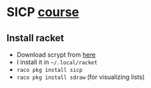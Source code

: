 # SICP [course](https://ocw.mit.edu/courses/6-001-structure-and-interpretation-of-computer-programs-spring-2005)

## Install racket

+ Download scrypt from [here](https://download.racket-lang.org)
+ I install it in `~/.local/racket`
+ `raco pkg install sicp`
+ `raco pkg install sdraw` (for visualizing lists)
